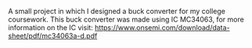 A small project in which I designed a buck converter for my college coursework.
This buck converter was made using IC MC34063, for more information on the IC visit: https://www.onsemi.com/download/data-sheet/pdf/mc34063a-d.pdf
